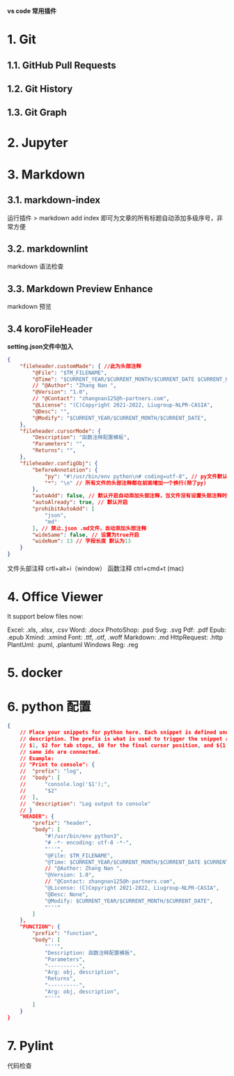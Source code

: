 **vs code 常用插件**

# 1. Git

## 1.1. GitHub Pull Requests

## 1.2. Git History

## 1.3. Git Graph

# 2. Jupyter

# 3. Markdown

## 3.1. markdown-index
运行插件 > markdown add index 即可为文章的所有标题自动添加多级序号，非常方便

## 3.2. markdownlint
markdown 语法检查

## 3.3. Markdown Preview Enhance
markdown 预览

## 3.4  koroFileHeader
**setting.json文件中加入**
```json
{
    "fileheader.customMade": { //此为头部注释
        "@File": "$TM_FILENAME",
        "@Time": "$CURRENT_YEAR/$CURRENT_MONTH/$CURRENT_DATE $CURRENT_HOUR:$CURRENT_MINUTE:$CURRENT_SECOND",
        // "@Author": "Zhang Nan ",
        "@Version": "1.0",
        // "@Contact": "zhangnan125@h-partners.com",
        "@License": "(C)Copyright 2021-2022, Liugroup-NLPR-CASIA",
        "@Desc": "",
        "@Modify": "$CURRENT_YEAR/$CURRENT_MONTH/$CURRENT_DATE",
    },
    "fileheader.cursorMode": {
        "Description": "函数注释配置模板",
        "Parameters": "",
        "Returns": "",
    },
    "fileheader.configObj": {
        "beforeAnnotation": {
            "py": "#!/usr/bin/env python\n# coding=utf-8", // py文件默认，可修改
            "*": "\n" // 所有文件的头部注释都在前面增加一个换行(除了py)
        },
        "autoAdd": false, // 默认开启自动添加头部注释，当文件没有设置头部注释时保存会自动添加
        "autoAlready": true, // 默认开启
        "prohibitAutoAdd": [
            "json",
            "md"
        ], // 禁止.json .md文件，自动添加头部注释
        "wideSame": false, // 设置为true开启
        "wideNum": 13 // 字段长度 默认为13
    }
}
```
文件头部注释
crtl+alt+i（window）
函数注释
ctrl+cmd+t (mac)

# 4. Office Viewer

It support below files now:

Excel: .xls, .xlsx, .csv
Word: .docx
PhotoShop: .psd
Svg: .svg
Pdf: .pdf
Epub: .epub
Xmind: .xmind
Font: .ttf, .otf, .woff
Markdown: .md
HttpRequest: .http
PlantUml: .puml, .plantuml
Windows Reg: .reg

# 5. docker

# 6. python 配置
```json
{
	// Place your snippets for python here. Each snippet is defined under a snippet name and has a prefix, body and 
	// description. The prefix is what is used to trigger the snippet and the body will be expanded and inserted. Possible variables are:
	// $1, $2 for tab stops, $0 for the final cursor position, and ${1:label}, ${2:another} for placeholders. Placeholders with the 
	// same ids are connected.
	// Example:
	// "Print to console": {
	// 	"prefix": "log",
	// 	"body": [
	// 		"console.log('$1');",
	// 		"$2"
	// 	],
	// 	"description": "Log output to console"
	// }
	"HEADER": {
		"prefix": "header",
		"body": [
			"#!/usr/bin/env python3",
			"# -*- encoding: utf-8 -*-",
			"'''",
			"@File: $TM_FILENAME",
			"@Time: $CURRENT_YEAR/$CURRENT_MONTH/$CURRENT_DATE $CURRENT_HOUR:$CURRENT_MINUTE:$CURRENT_SECOND",
			// "@Author: Zhang Nan ",
			"@Version: 1.0",
			// "@Contact: zhangnan125@h-partners.com",
			"@License: (C)Copyright 2021-2022, Liugroup-NLPR-CASIA",
			"@Desc: None",
			"@Modify: $CURRENT_YEAR/$CURRENT_MONTH/$CURRENT_DATE",
			"'''"
		]
	},
	"FUNCTION": {
		"prefix": "function",
		"body": [
			"'''",
			"Description: 函数注释配置模板",
			"Parameters",
			"----------",
			"Arg: obj, description",
			"Returns",
			"----------",
			"Arg: obj, description",
			"'''"
		]
	}
}
```
# 7. Pylint
代码检查
